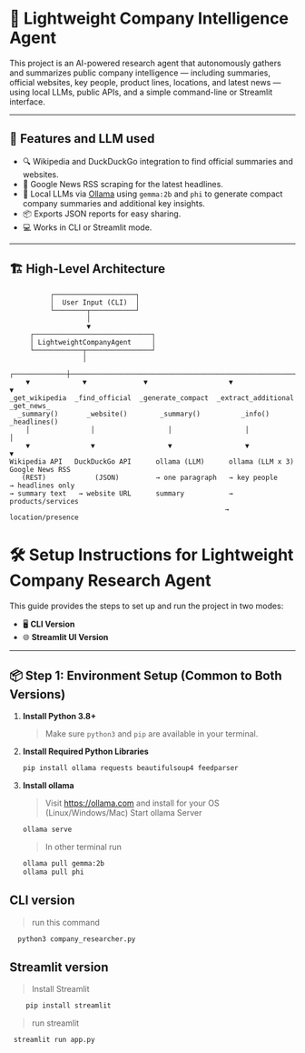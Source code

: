 # 🧠 Lightweight Company Intelligence Agent

This project is an AI-powered research agent that autonomously gathers and summarizes public company intelligence — including summaries, official websites, key people, product lines, locations, and latest news — using local LLMs, public APIs, and a simple command-line or Streamlit interface.

---

## 🚀 Features and LLM used

- 🔍 Wikipedia and DuckDuckGo integration to find official summaries and websites.
- 📰 Google News RSS scraping for the latest headlines.
- 🧠 Local LLMs via [Ollama](https://ollama.com/) using `gemma:2b` and `phi` to generate compact company summaries and additional key insights.
- 📦 Exports JSON reports for easy sharing.
- 💻 Works in CLI or Streamlit mode.

---

## 🏗️ High-Level Architecture

```text
          ┌────────────────────┐
          │  User Input (CLI)  │
          └────────┬───────────┘
                   │
                   ▼
     ┌─────────────────────────────┐
     │ LightweightCompanyAgent     │
     └────────────┬────────────────┘
                  │
    ┌─────────────┼────────────────────────────────────────────────────────────┐
    ▼             ▼              ▼                    ▼                      ▼
_get_wikipedia  _find_official  _generate_compact  _extract_additional     _get_news_
  _summary()       _website()        _summary()          _info()            _headlines()
    │               │                  │                  │                     │
    ▼               ▼                  ▼                  ▼                     ▼
Wikipedia API   DuckDuckGo API      ollama (LLM)      ollama (LLM x 3)     Google News RSS
   (REST)            (JSON)         → one paragraph   → key people         → headlines only
→ summary text   → website URL      summary           → products/services
                                                     → location/presence
```

# 🛠️ Setup Instructions for Lightweight Company Research Agent

This guide provides the steps to set up and run the project in two modes:
- 🖥️ **CLI Version**
- 🌐 **Streamlit UI Version**

---

## 📦 Step 1: Environment Setup (Common to Both Versions)

1. **Install Python 3.8+**
   > Make sure `python3` and `pip` are available in your terminal.

2. **Install Required Python Libraries**
   ```bash
   pip install ollama requests beautifulsoup4 feedparser
   ```
3. **Install ollama**
   > Visit https://ollama.com and install for your OS (Linux/Windows/Mac)
   > Start ollama Server
   ``` bash
   ollama serve
   ```
   > In other terminal run
   ``` bash
   ollama pull gemma:2b
   ollama pull phi
   ```
## CLI version 
 > run this command
   ``` bash
     python3 company_researcher.py
```
## Streamlit version
 > Install Streamlit
   ``` bash
       pip install streamlit
```
 > run streamlit
   ``` bash
    streamlit run app.py
```

